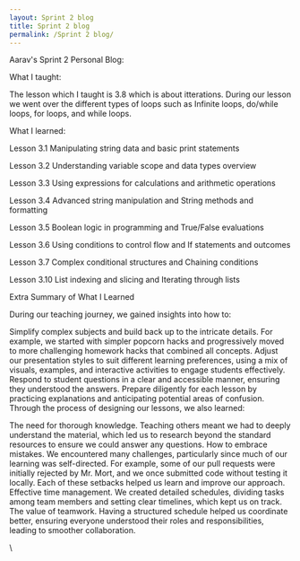 ```yaml
---
layout: Sprint 2 blog
title: Sprint 2 blog
permalink: /Sprint 2 blog/
---
```

Aarav's Sprint 2 Personal Blog:

What I taught:

The lesson which I taught is 3.8 which is about itterations. During our lesson we went over the different types of loops such as Infinite loops, do/while loops, for loops, and while loops.

What I learned:

Lesson 3.1	Manipulating string data and basic print statements	

Lesson 3.2	Understanding variable scope and data types overview  

Lesson 3.3	Using expressions for calculations and arithmetic operations

Lesson 3.4	Advanced string manipulation and String methods and formatting	

Lesson 3.5	Boolean logic in programming and True/False evaluations	

Lesson 3.6	Using conditions to control flow and If statements and outcomes	

Lesson 3.7	Complex conditional structures and Chaining conditions	

Lesson 3.10	List indexing and slicing and Iterating through lists	

Extra Summary of What I Learned

During our teaching journey, we gained insights into how to:

Simplify complex subjects and build back up to the intricate details. For example, we started with simpler popcorn hacks and progressively moved to more challenging homework hacks that combined all concepts.
Adjust our presentation styles to suit different learning preferences, using a mix of visuals, examples, and interactive activities to engage students effectively.
Respond to student questions in a clear and accessible manner, ensuring they understood the answers.
Prepare diligently for each lesson by practicing explanations and anticipating potential areas of confusion.
Through the process of designing our lessons, we also learned:

The need for thorough knowledge. Teaching others meant we had to deeply understand the material, which led us to research beyond the standard resources to ensure we could answer any questions.
How to embrace mistakes. We encountered many challenges, particularly since much of our learning was self-directed. For example, some of our pull requests were initially rejected by Mr. Mort, and we once submitted code without testing it locally. Each of these setbacks helped us learn and improve our approach.
Effective time management. We created detailed schedules, dividing tasks among team members and setting clear timelines, which kept us on track.
The value of teamwork. Having a structured schedule helped us coordinate better, ensuring everyone understood their roles and responsibilities, leading to smoother collaboration.









\
